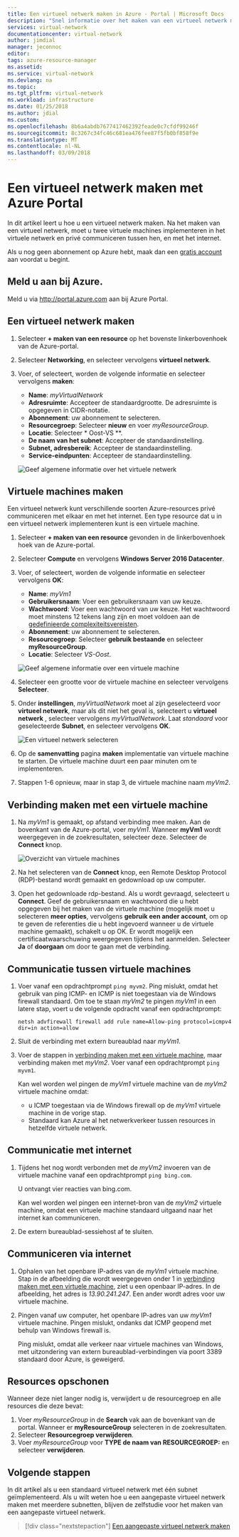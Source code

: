 ```yaml
---
title: Een virtueel netwerk maken in Azure - Portal | Microsoft Docs
description: "Snel informatie over het maken van een virtueel netwerk met de Azure-portal. Een virtueel netwerk kan veel soorten Azure-bronnen te privé met elkaar communiceren."
services: virtual-network
documentationcenter: virtual-network
author: jimdial
manager: jeconnoc
editor: 
tags: azure-resource-manager
ms.assetid: 
ms.service: virtual-network
ms.devlang: na
ms.topic: 
ms.tgt_pltfrm: virtual-network
ms.workload: infrastructure
ms.date: 01/25/2018
ms.author: jdial
ms.custom: 
ms.openlocfilehash: 8b6a4abdb7677417462392feade0c7cfdf99246f
ms.sourcegitcommit: 8c3267c34fc46c681ea476fee87f5fb0bf858f9e
ms.translationtype: MT
ms.contentlocale: nl-NL
ms.lasthandoff: 03/09/2018
---
```

# <a name="create-a-virtual-network-using-the-azure-portal"></a>Een virtueel netwerk maken met Azure Portal

In dit artikel leert u hoe u een virtueel netwerk maken. Na het maken van een virtueel netwerk, moet u twee virtuele machines implementeren in het virtuele netwerk en privé communiceren tussen hen, en met het internet.

Als u nog geen abonnement op Azure hebt, maak dan een [gratis account](https://azure.microsoft.com/free/?WT.mc_id=A261C142F) aan voordat u begint.

## <a name="log-in-to-azure"></a>Meld u aan bij Azure. 

Meld u via http://portal.azure.com aan bij Azure Portal.

## <a name="create-a-virtual-network"></a>Een virtueel netwerk maken

1. Selecteer **+ maken van een resource** op het bovenste linkerbovenhoek van de Azure-portal.
2. Selecteer **Networking**, en selecteer vervolgens **virtueel netwerk**.
3. Voer, of selecteert, worden de volgende informatie en selecteer vervolgens **maken**:
    - **Name**: *myVirtualNetwork*
    - **Adresruimte**: Accepteer de standaardgrootte. De adresruimte is opgegeven in CIDR-notatie.
    - **Abonnement**: uw abonnement te selecteren.
    - **Resourcegroep**: Selecteer **nieuw** en voer *myResourceGroup*.
    - **Locatie**: Selecteer * Oost-VS **.
    - **De naam van het subnet**: Accepteer de standaardinstelling.
    - **Subnet, adresbereik**: Accepteer de standaardinstelling.
    - **Service-eindpunten**: Accepteer de standaardinstelling.

    ![Geef algemene informatie over het virtuele netwerk](./media/quick-create-portal/virtual-network.png)

## <a name="create-virtual-machines"></a>Virtuele machines maken

Een virtueel netwerk kunt verschillende soorten Azure-resources privé communiceren met elkaar en met het internet. Een type resource dat u in een virtueel netwerk implementeren kunt is een virtuele machine.

1. Selecteer **+ maken van een resource** gevonden in de linkerbovenhoek hoek van de Azure-portal.
2. Selecteer **Compute** en vervolgens **Windows Server 2016 Datacenter**.
3. Voer, of selecteert, worden de volgende informatie en selecteer vervolgens **OK**:
    - **Name**: *myVm1*
    - **Gebruikersnaam**: Voer een gebruikersnaam van uw keuze.
    - **Wachtwoord**: Voer een wachtwoord van uw keuze. Het wachtwoord moet minstens 12 tekens lang zijn en moet voldoen aan de [gedefinieerde complexiteitsvereisten](../virtual-machines/windows/faq.md?toc=%2fazure%2fvirtual-network%2ftoc.json#what-are-the-password-requirements-when-creating-a-vm).
    - **Abonnement**: uw abonnement te selecteren.
    - **Resourcegroep**: Selecteer **gebruik bestaande** en selecteer **myResourceGroup**.
    - **Locatie**: Selecteer *VS-Oost*.

    ![Geef algemene informatie over een virtuele machine](./media/quick-create-portal/virtual-machine-basics.png)
4. Selecteer een grootte voor de virtuele machine en selecteer vervolgens **Selecteer**.
5. Onder **instellingen**, *myVirtualNetwork* moet al zijn geselecteerd voor **virtueel netwerk**, maar als dit niet het geval is, selecteert u **virtueel netwerk** , selecteer vervolgens *myVirtualNetwork*. Laat *standaard* voor geselecteerde **Subnet**, en selecteer vervolgens **OK**.

    ![Een virtueel netwerk selecteren](./media/quick-create-portal/virtual-machine-network-settings.png)
6. Op de **samenvatting** pagina **maken** implementatie van virtuele machine te starten. De virtuele machine duurt een paar minuten om te implementeren. 
7. Stappen 1-6 opnieuw, maar in stap 3, de virtuele machine naam *myVm2*.

## <a name="connect-to-a-virtual-machine"></a>Verbinding maken met een virtuele machine

1. Na *myVm1* is gemaakt, op afstand verbinding mee maken. Aan de bovenkant van de Azure-portal, voer *myVm1*. Wanneer **myVm1** wordt weergegeven in de zoekresultaten, selecteer deze. Selecteer de **Connect** knop.

    ![Overzicht van virtuele machines](./media/quick-create-portal/virtual-machine-overview.png)

2. Na het selecteren van de **Connect** knop, een Remote Desktop Protocol (RDP)-bestand wordt gemaakt en gedownload op uw computer.  
3. Open het gedownloade rdp-bestand. Als u wordt gevraagd, selecteert u **Connect**. Geef de gebruikersnaam en wachtwoord die u hebt opgegeven bij het maken van de virtuele machine (mogelijk moet u selecteren **meer opties**, vervolgens **gebruik een ander account**, om op te geven de referenties die u hebt ingevoerd wanneer u de virtuele machine gemaakt), schakelt u op OK. Er wordt mogelijk een certificaatwaarschuwing weergegeven tijdens het aanmelden. Selecteer **Ja** of **doorgaan** om door te gaan met de verbinding.

## <a name="communicate-between-vms"></a>Communicatie tussen virtuele machines

1. Voer vanaf een opdrachtprompt `ping myvm2`. Ping mislukt, omdat het gebruik van ping ICMP- en ICMP is niet toegestaan via de Windows firewall standaard. Om toe te staan *myVm2* te pingen *myVm1* in een latere stap, voert u de volgende opdracht vanaf een opdrachtprompt:

    ```
    netsh advfirewall firewall add rule name=Allow-ping protocol=icmpv4 dir=in action=allow
    ```

2. Sluit de verbinding met extern bureaublad naar *myVm1*. 

3. Voer de stappen in [verbinding maken met een virtuele machine](#connect-to-a-virtual-machine), maar verbinding maken met *myVm2*. Voer vanaf een opdrachtprompt `ping myvm1`.

    Kan wel worden wel pingen de *myVm1* virtuele machine van de *myVm2* virtuele machine omdat:

    - u ICMP toegestaan via de Windows firewall op de *myVm1* virtuele machine in de vorige stap.
    - Standaard kan Azure al het netwerkverkeer tussen resources in hetzelfde virtuele netwerk.

## <a name="communicate-to-the-internet"></a>Communicatie met internet

1. Tijdens het nog wordt verbonden met de *myVm2* invoeren van de virtuele machine vanaf een opdrachtprompt `ping bing.com`.

    U ontvangt vier reacties van bing.com. 

    Kan wel worden wel pingen een internet-bron van de *myVm2* virtuele machine, omdat een virtuele machine standaard uitgaand naar het internet kan communiceren.

2. De extern bureaublad-sessiehost af te sluiten.

## <a name="communicate-from-the-internet"></a>Communiceren via internet

1. Ophalen van het openbare IP-adres van de *myVm1* virtuele machine. Stap in de afbeelding die wordt weergegeven onder 1 in [verbinding maken met een virtuele machine](#connect-to-a-virtual-machine), ziet u een openbaar IP-adres. In de afbeelding, het adres is *13.90.241.247*. Een ander wordt adres voor uw virtuele machine. 

2. Pingen vanaf uw computer, het openbare IP-adres van uw *myVm1* virtuele machine. Pingen mislukt, ondanks dat ICMP geopend met behulp van Windows firewall is.

    Ping mislukt, omdat alle verkeer naar virtuele machines van Windows, met uitzondering van extern bureaublad-verbindingen via poort 3389 standaard door Azure, is geweigerd. 

## <a name="clean-up-resources"></a>Resources opschonen

Wanneer deze niet langer nodig is, verwijdert u de resourcegroep en alle resources die deze bevat:

1. Voer *myResourceGroup* in de **Search** vak aan de bovenkant van de portal. Wanneer er **myResourceGroup** selecteren in de zoekresultaten.
2. Selecteer **Resourcegroep verwijderen**.
3. Voer *myResourceGroup* voor **TYPE de naam van RESOURCEGROEP:** en selecteer **verwijderen**.

## <a name="next-steps"></a>Volgende stappen

In dit artikel als u een standaard virtueel netwerk met één subnet geïmplementeerd. Als u wilt weten hoe u een aangepaste virtueel netwerk maken met meerdere subnetten, blijven de zelfstudie voor het maken van een aangepaste virtueel netwerk.

> [!div class="nextstepaction"]
> [Een aangepaste virtueel netwerk maken](virtual-networks-create-vnet-arm-pportal.md)
